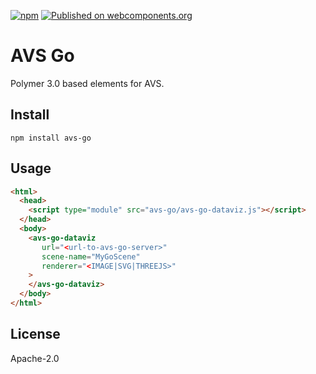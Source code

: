 [![npm](https://img.shields.io/npm/v/avs-go.svg)](https://www.npmjs.com/package/avs-go)
[![Published on webcomponents.org](https://img.shields.io/badge/webcomponents.org-published-blue.svg)](https://www.webcomponents.org/element/avs-go)

# AVS Go

Polymer 3.0 based elements for AVS.

## Install
```
npm install avs-go
```

## Usage
```html
<html>
  <head>
    <script type="module" src="avs-go/avs-go-dataviz.js"></script>
  </head>
  <body>
    <avs-go-dataviz
       url="<url-to-avs-go-server>"
       scene-name="MyGoScene"
       renderer="<IMAGE|SVG|THREEJS>"
    >
    </avs-go-dataviz>
  </body>
</html>
```

## License
Apache-2.0